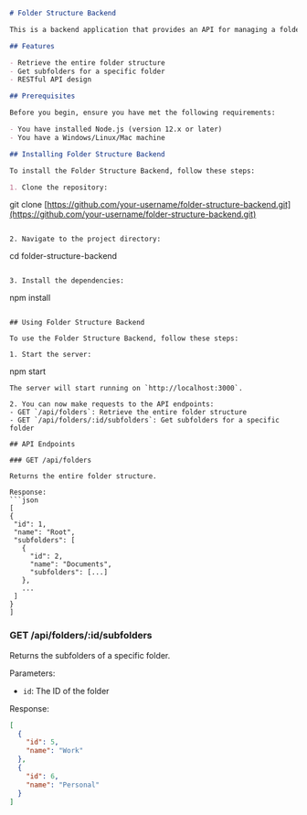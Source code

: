 ```markdown
# Folder Structure Backend

This is a backend application that provides an API for managing a folder structure. It's built with Node.js and Express, and it serves as the backend for a folder explorer frontend application.

## Features

- Retrieve the entire folder structure
- Get subfolders for a specific folder
- RESTful API design

## Prerequisites

Before you begin, ensure you have met the following requirements:

- You have installed Node.js (version 12.x or later)
- You have a Windows/Linux/Mac machine

## Installing Folder Structure Backend

To install the Folder Structure Backend, follow these steps:

1. Clone the repository:
```

git clone [https://github.com/your-username/folder-structure-backend.git](https://github.com/your-username/folder-structure-backend.git)

```plaintext

2. Navigate to the project directory:
```

cd folder-structure-backend

```plaintext

3. Install the dependencies:
```

npm install

```plaintext

## Using Folder Structure Backend

To use the Folder Structure Backend, follow these steps:

1. Start the server:
```

npm start

```plaintext
The server will start running on `http://localhost:3000`.

2. You can now make requests to the API endpoints:
- GET `/api/folders`: Retrieve the entire folder structure
- GET `/api/folders/:id/subfolders`: Get subfolders for a specific folder

## API Endpoints

### GET /api/folders

Returns the entire folder structure.

Response:
```json
[
{
 "id": 1,
 "name": "Root",
 "subfolders": [
   {
     "id": 2,
     "name": "Documents",
     "subfolders": [...]
   },
   ...
 ]
}
]
```

### GET /api/folders/:id/subfolders

Returns the subfolders of a specific folder.

Parameters:

- `id`: The ID of the folder


Response:

```json
[
  {
    "id": 5,
    "name": "Work"
  },
  {
    "id": 6,
    "name": "Personal"
  }
]
```
